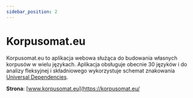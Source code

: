 ```yaml
---
sidebar_position: 2
---
```


# Korpusomat.eu

Korpusomat.eu to aplikacja webowa służąca do budowania własnych korpusów w wielu językach. 
Aplikacja obsługuje obecnie 30 języków i do analizy fleksyjnej i składniowego wykorzystuje schemat znakowania [Universal Dependencies](https://universaldependencies.org/). 

__Strona__: [www.korpusomat.eu](https://korpusomat.eu/
